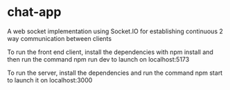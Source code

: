 # chat-app
A web socket implementation using Socket.IO for establishing continuous 2 way communication between clients

To run the front end client, install the dependencies with npm install and then run the command npm run dev to launch on localhost:5173

To run the server, install the dependencies and run the command npm start to launch it on localhost:3000

